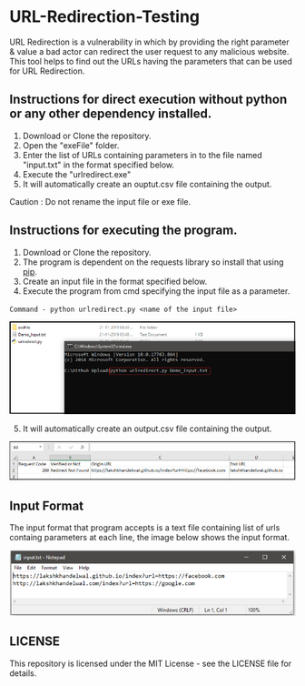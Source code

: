 # URL-Redirection-Testing
URL Redirection is a vulnerability in which by providing the right parameter & value a bad actor can redirect the user request to any malicious website. This tool helps to find out the URLs having the parameters that can be used for URL Redirection.

## Instructions for direct execution without python or any other dependency installed.
1. Download or Clone the repository.
2. Open the "exeFile" folder.
3. Enter the list of URLs containing parameters in to the file named "input.txt" in the format specified below.
4. Execute the "urlredirect.exe"
5. It will automatically create an ouptut.csv file containing the output.

Caution : Do not rename the input file or exe file.

## Instructions for executing the program.
1. Download or Clone the repository.
2. The program is dependent on the requests library so install that using [pip](https://pypi.org/project/requests/).
3. Create an input file in the format specified below.
4. Execute the program from cmd specifying the input file as a parameter.

  `Command - python urlredirect.py <name of the input file>`
  
  
  ![Image of cmd](https://raw.githubusercontent.com/Lakshkhandelwal/URL-Redirection-Testing/master/images/cmd1.PNG)

5. It will automatically create an output.csv file containing the output.

 ![Image of output](https://raw.githubusercontent.com/Lakshkhandelwal/URL-Redirection-Testing/master/images/output.png)

## Input Format
The input format that program accepts is a text file containing list of urls containg parameters at each line, the image below shows the input format.

![Image of input](https://raw.githubusercontent.com/Lakshkhandelwal/URL-Redirection-Testing/master/images/input.PNG)


## LICENSE
This repository is licensed under the MIT License - see the LICENSE file for details.
